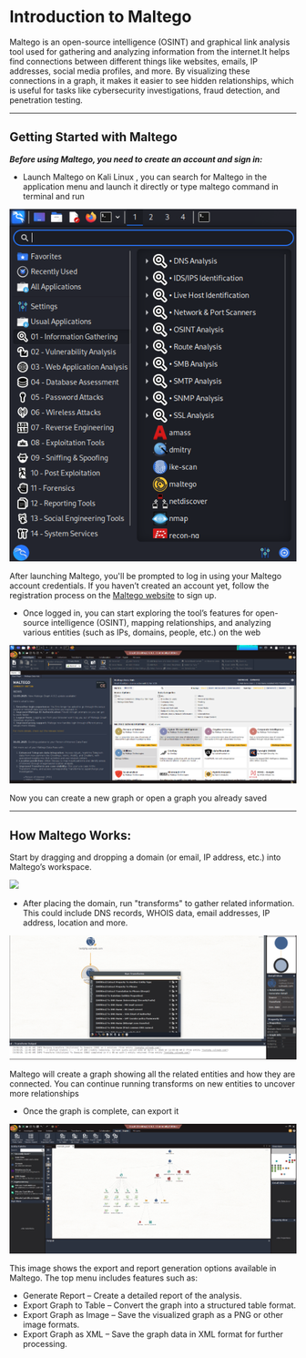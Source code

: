 # Introduction to Maltego

Maltego is  an open-source intelligence (OSINT) and graphical link analysis  tool used for gathering and analyzing information from the internet.It helps find connections between different things like websites, emails, IP addresses, social media profiles, and more. By visualizing these connections in a graph, it makes it easier to see hidden relationships, which is useful for tasks like cybersecurity investigations, fraud detection, and penetration testing.

-------
## Getting Started with Maltego

***Before using Maltego, you need to create an account and sign in:***
-  Launch Maltego on Kali Linux , you can search for Maltego in the application menu and launch it directly or type maltego command in
terminal and run

![](https://github.com/deepthiii33/futureintern_projects/blob/main/task1/screenshots/maltego_opening.png)

After launching Maltego, you'll be prompted to log in using your Maltego account credentials. If you haven’t created an account yet, follow the registration process on the [Maltego website](https://www.maltego.com/) to sign up.
- Once logged in, you can start exploring the tool’s features for open-source intelligence (OSINT), mapping relationships, and analyzing various entities (such as IPs, domains, people, etc.) on the web
  
![](https://github.com/deepthiii33/futureintern_projects/blob/main/task1/screenshots/maltego_interface.png)

Now you can  create a new graph or open a graph you already saved

------------

 ##  How Maltego Works:
Start by dragging and dropping a domain (or email, IP address, etc.) into Maltego’s workspace.

![](https://github.com/deepthiii33/futureintern_projects/blob/main/task1/screenshots/new_graph.png)

-  After placing the domain, run "transforms" to gather related information. This could include DNS records, WHOIS data, email addresses, IP address, location and more.

![](https://github.com/deepthiii33/futureintern_projects/blob/main/task1/screenshots/run_transforms.png)

Maltego will create a graph showing all the related entities and how they are connected. You can continue running transforms on new entities to uncover more relationships

 - Once the graph is complete,  can export it

![](https://github.com/deepthiii33/futureintern_projects/blob/main/task1/screenshots/maltego_toolbar_options.png)
 
 This image shows the export and report generation options available in Maltego. The top menu includes features such as:
- Generate Report – Create a detailed report of the analysis.
- Export Graph to Table – Convert the graph into a structured table format.
- Export Graph as Image – Save the visualized graph as a PNG or other image formats.
- Export Graph as XML – Save the graph data in XML format for further processing.

  
